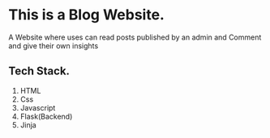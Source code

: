 # This is a Blog Website. 

A Website where uses can read posts published by an admin and 
Comment and give their own insights 



## Tech Stack.
1. HTML
2. Css
3. Javascript
4. Flask(Backend)
5. Jinja
   
